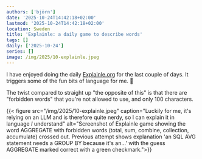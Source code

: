 ```yaml
---
authors: ['björn']
date: '2025-10-24T14:42:18+02:00'
lastmod: '2025-10-24T14:42:18+02:00'
location: Sweden
title: 'Explainle: a daily game to describe words'
tags: []
daily: ['2025-10-24']
series: []
image: /img/2025/10-explainle.jpeg
---
```

I have enjoyed doing the daily [Explainle.org](https://explainle.org?utm_source=bjorn.now)
for the last couple of days. It triggers some of the fun bits of language for me. 🙂

The twist compared to straight up "the opposite of this" is that
there are "forbidden words" that you're not allowed to use,
and only 100 characters.

{{< figure src="/img/2025/10-explainle.jpeg" caption="Luckily for me, it's relying on an LLM and is therefore quite nerdy, so I can explain it in language _I_ understand" alt="Screenshot of Explainle game showing the word AGGREGATE with forbidden words (total, sum, combine, collection, accumulate) crossed out. Previous attempt shows explanation 'an SQL AVG statement needs a GROUP BY because it's an...' with the guess AGGREGATE marked correct with a green checkmark.">}}
